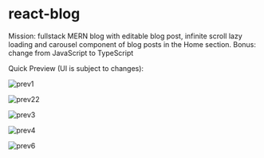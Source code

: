 
# react-blog

Mission: fullstack MERN blog with editable blog post, infinite scroll lazy loading and carousel component of blog posts in the Home section.
Bonus: change from JavaScript to TypeScript

Quick Preview (UI is subject to changes):


![prev1](https://user-images.githubusercontent.com/69626975/224693694-ff5e97d1-0147-4aad-b848-8522421e00f7.png)


![prev22](https://user-images.githubusercontent.com/69626975/224693423-35764b5f-0e4d-4643-94da-b98e4a2f98a8.png)


![prev3](https://user-images.githubusercontent.com/69626975/185792096-dd60684f-87dd-43b0-80c0-c5268fd60417.PNG)


![prev4](https://user-images.githubusercontent.com/69626975/185792100-63288c81-96ad-4bf0-a649-708ebb9128f4.PNG)


![prev6](https://user-images.githubusercontent.com/69626975/185792111-9a2e3ebb-430a-4086-bf2f-9c8d3494fab8.PNG)
